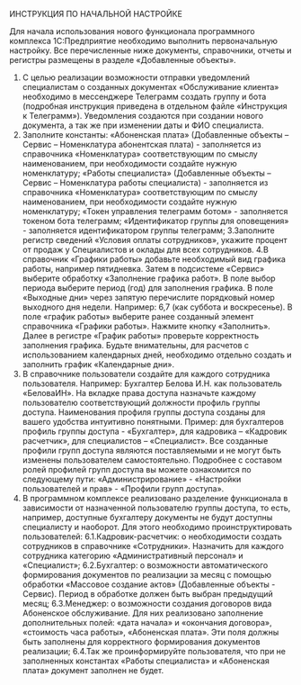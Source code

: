 ИНСТРУКЦИЯ ПО НАЧАЛЬНОЙ НАСТРОЙКЕ

Для начала использования нового функционала программного комплекса 1С:Предприятие необходимо выполнить первоначальную настройку. Все перечисленные ниже документы, справочники, отчеты и регистры размещены в разделе «Добавленные объекты».
1.	С целью реализации возможности отправки уведомлений специалистам о созданных документах «Обслуживание клиента» необходимо в мессенджере Телеграмм создать группу и бота (подробная инструкция приведена в отдельном файле «Инструкция к Телеграмм»). Уведомления создаются при создании нового документа, а так же при изменении даты и ФИО специалиста.
2.	Заполните константы: 
«Абоненская плата» (Добавленные объекты – Сервис – Номенклатура абонентская плата) - заполняется из справочника «Номенклатура» соответствующим по смыслу наименованием, при необходимости создайте нужную номенклатуру; 
«Работы специалиста» (Добавленные объекты – Сервис – Номенклатура работы специалиста) - заполняется из справочника «Номенклатура» соответствующим по смыслу наименованием, при необходимости создайте нужную номенклатуру; 
«Токен управления телеграмм ботом» - заполняется токеном бота телеграмм; «Идентификатор группы для оповещения» - заполняется идентификатором группы телеграмм;
3.Заполните регистр сведений «Условия оплаты сотрудников», укажите процент от продаж у Специалистов и оклады для всех сотрудников.
4.В справочник «Графики работы» добавьте необходимый вид графика работы, например пятидневка. Затем в подсистеме «Сервис» выберите обработку «Заполнение графика работ». В поле выбор периода выберите период (год) для заполнения графика. В поле «Выходные дни» через запятую перечислите порядковый номер выходного дня недели. Например: 6,7 (как суббота и воскресенье). В поле «график работы» выберите ранее созданный элемент справочника «Графики работы». Нажмите кнопку «Заполнить». Далее в регистре «График работы» проверьте корректность заполнения графика. Будьте внимательны, для расчетов с использованием календарных дней, необходимо отдельно создать и заполнить график «Календарные дни».
5. В справочнике пользователи создайте для каждого сотрудника пользователя. Например: Бухгалтер Белова И.Н. как пользователь «БеловаИН». На вкладке права доступа назначьте каждому пользователю соответствующий должности профиль группы доступа. Наименования профиля группы доступа созданы для вашего удобства интуитивно понятными. Пример: для бухгалтеров профиль группы доступа - «Бухгалтер», для кадровика – «Кадровик расчетчик», для специалистов – «Специалист». Все созданные профили групп доступа являются поставляемыми и не могут быть изменены пользователем самостоятельно. Подробнее с составом ролей профилей групп доступа вы можете ознакомится по следующему пути: «Администрирование» - «Настройки пользователей и прав» - «Профили групп доступа».
6. В программном комплексе реализовано разделение функционала в зависимости от назначенной пользователю группы доступа, то есть, например, доступные бухгалтеру документы не будут доступны специалисту и наоборот.
Для этого необходимо проинструктировать пользователей:
6.1.Кадровик-расчетчик: о необходимости создать сотрудников в справочнике «Сотрудники». Назначить для каждого сотрудника категорию «Административный персонал» и «Специалист»;
6.2.Бухгалтер: о возможности автоматического формирования документов по реализации за месяц с помощью обработки «Массовое создание актов» (Добавленные объекты - Сервис). Период в обработке должен быть выбран предыдущий месяц;
6.3.Менеджер: о возможности создания договоров вида Абоненское обслуживание. Для них реализовано заполнение дополнительных полей: «дата начала» и «окончания договора», «стоимость часа работы», «Абоненская плата». Эти поля должны быть заполнены для корректного формирования документов реализации;
6.4.Так же проинформируйте пользователя, что при не заполненных константах «Работы специалиста» и «Абоненская плата» документ заполнен не будет.
